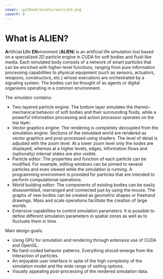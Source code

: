 ```yaml
---
cover: .gitbook/assets/version3.png
coverY: 0
---
```


# What is ALIEN?

**A**rtificial **LI**fe **EN**vironment (**ALIEN**) is an artificial life simulation tool based on a specialized 2D particle engine in CUDA for soft bodies and fluid-like media. Each simulated body consists of a network of smart particles that can be enriched with higher-level functions, ranging from pure information processing capabilities to physical equipment (such as sensors, actuators, weapons, constructors, etc.) whose executions are orchestrated by a signaling system. The bodies can be thought of as agents or digital organisms operating in a common environment.

The simulator contains:

* Two-layered particle engine: The bottom layer simulates the thermo-mechanical behavior of soft bodies and their surrounding fluids, while a powerful information processing and action processor operates on the top layer.
* Vector graphics engine: The rendering is completely decoupled from the simulation engine. Sections of the simulated world are rendered as vector graphics and post-processed using shaders. The level of detail is adjusted with the zoom level. At a lower zoom level only the nodes are displayed, whereas at a higher levels, edges, information flows and (optionally) internal states are also visible.
* Particle editor: The properties and function of each particle can be modified. For example, editing windows can be pinned to several particles and even viewed while the simulation is running. A programming environment is provided for particles that are intended to perform computational operations.
* World building editor: The components of existing bodies can be easily disassembled, rearranged and connected just by using the mouse. The graphs of new bodies can be created as geometric shapes or freehand drawings. Mass and scale operations facilitate the creation of large worlds.
* Extensive capabilities to control simulation parameters: It is possible to define different simulation parameters in spatial zones as well as to fluctuate them in time.

Main design goals:

* Using GPU for simulation and rendering through extensive use of CUDA and OpenGL.
* No hard-coded behavior patterns. Everything should emerge from the interaction of particles.
* An enjoyable user interface in spite of the high complexity of the simulation model and the wide range of setting options.
* Visually appealing post-processing of the rendered simulation data.



